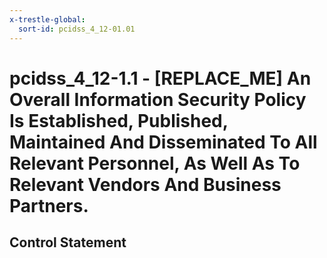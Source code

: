```yaml
---
x-trestle-global:
  sort-id: pcidss_4_12-01.01
---
```


# pcidss_4_12-1.1 - \[REPLACE_ME\] An Overall Information Security Policy Is Established, Published, Maintained And Disseminated To All Relevant Personnel, As Well As To Relevant Vendors And Business Partners.

## Control Statement

